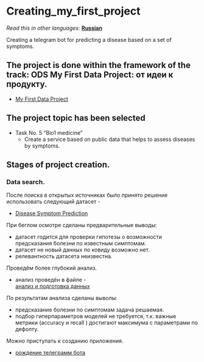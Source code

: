 # Creating_my_first_project
  
<i>Read this in other languages:</i> [<b> Russian </b>](README_RU.md)    
   
Creating a telegram bot for predicting a disease based on a set of symptoms.
##  The project is done within the framework of the track: ODS My First Data Project: от идеи к продукту.
    
* [My First Data Project](https://ods.ai/tracks/my_first_data_project)

## The project topic has been selected
* Task No. 5 “Bio1 medicine”
  * Create a service based on public data that helps to assess diseases by symptoms.
## Stages of project creation.  
### Data search.
  
После поиска в открытых источниках было принято решение использовать следующий датасет -
  
* [Disease Symptom Prediction](https://www.kaggle.com/datasets/itachi9604/disease-symptom-description-dataset)  
   
При беглом осмотре сделаны предварительные выводы:
- датасет годится для проверки гипотезы о возможности предсказания болезни по известным симптомам.
- датасет не новый данных по ковиду возможно нет.
- релевантность датасета неизвестна.   
    
Проведём более глубокий анализ.
- анализ проведён в файле -   
 [анализ и подготовка данных ](https://github.com/Aliaksandr-Borsuk/Creating_my_first_project/blob/main/data_analisis.ipynb)  
 
По результатам анализа сделаны выволы:
- предсказание болезни по симптомам задача решаемая.
- подбор гиперпараметров моделей не требуется, т.к. важные метрики (accuracy и  recall ) достигают максимума с параметрами по дефолту.

Можно приступать к созданию приложения.
* [рождение телеграмм бота](https://github.com/Aliaksandr-Borsuk/Diagnostic_bot)

